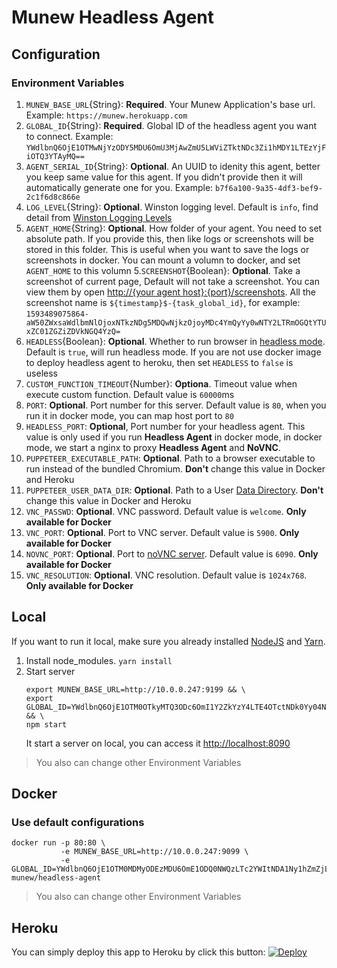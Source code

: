 # Munew Headless Agent

## Configuration

### Environment Variables

1. `MUNEW_BASE_URL`{String}: **Required**. Your Munew Application's base url. Example: `https://munew.herokuapp.com`
2. `GLOBAL_ID`{String}: **Required**. Global ID of the headless agent you want to connect. Example: `YWdlbnQ6OjE1OTMwNjYzODY5MDU6OmU3MjAwZmU5LWViZTktNDc3Zi1hMDY1LTEzYjFiOTQ3YTAyMQ==`
3. `AGENT_SERIAL_ID`{String}: **Optional**. An UUID to idenity this agent, better you keep same value for this agent. If you didn't provide then it will automatically generate one for you. Example: `b7f6a100-9a35-4df3-bef9-2c1f6d8c866e`
4. `LOG_LEVEL`{String}: **Optional**. Winston logging level. Default is `info`, find detail from [Winston Logging Levels](https://github.com/winstonjs/winston#logging-levels)
5. `AGENT_HOME`{String}: **Optional**. How folder of your agent. You need to set absolute path. If you provide this, then like logs or screenshots will be stored in this folder. This is useful when you want to save the logs or screenshots in docker. You can mount a volumn to docker, and set `AGENT_HOME` to this volumn 5.`SCREENSHOT`{Boolean}: **Optional**. Take a screenshot of current page, Default will not take a screenshot. You can view them by open [http://{your agent host}:{port}/screenshots](http://{your_agent_host}:{port}/screenshots). All the screenshot name is `${timestamp}$-{task_global_id}`, for example: `1593489075864-aW50ZWxsaWdlbmNlOjoxNTkzNDg5MDQwNjkzOjoyMDc4YmQyYy0wNTY2LTRmOGQtYTUxZC01ZGZiZDVkNGQ4YzQ=`
6. `HEADLESS`{Boolean}: **Optional**. Whether to run browser in [headless mode](https://developers.google.com/web/updates/2017/04/headless-chrome). Default is `true`, will run headless mode. If you are not use docker image to deploy headless agent to heroku, then set `HEADLESS` to `false` is useless
7. `CUSTOM_FUNCTION_TIMEOUT`{Number}: **Optiona**. Timeout value when execute custom function. Default value is `60000`ms
8. `PORT`: **Optional**. Port number for this server. Default value is `80`, when you run it in docker mode, you can map host port to `80`
9. `HEADLESS_PORT`: **Optional**, Port number for your headless agent. This value is only used if you run **Headless Agent** in docker mode, in docker mode, we start a nginx to proxy **Headless Agent** and **NoVNC**.
10. `PUPPETEER_EXECUTABLE_PATH`: **Optional**. Path to a browser executable to run instead of the bundled Chromium. **Don't** change this value in Docker and Heroku
11. `PUPPETEER_USER_DATA_DIR`: **Optional**. Path to a User [Data Directory](https://chromium.googlesource.com/chromium/src/+/master/docs/user_data_dir.md). **Don't** change this value in Docker and Heroku
12. `VNC_PASSWD`: **Optional**. VNC password. Default value is `welcome`. **Only available for Docker**
13. `VNC_PORT`: **Optional**. Port to VNC server. Default value is `5900`. **Only available for Docker**
14. `NOVNC_PORT`: **Optional**. Port to [noVNC server](https://github.com/novnc/noVNC). Default value is `6090`. **Only available for Docker**
15. `VNC_RESOLUTION`: **Optional**. VNC resolution. Default value is `1024x768`. **Only available for Docker**

## Local

If you want to run it local, make sure you already installed [NodeJS](https://nodejs.org/en/) and [Yarn](https://yarnpkg.com/).

1. Install node_modules. `yarn install`
2. Start server
   ```
   export MUNEW_BASE_URL=http://10.0.0.247:9199 && \
   export GLOBAL_ID=YWdlbnQ6OjE1OTM0OTkyMTQ3ODc6OmI1Y2ZkYzY4LTE4OTctNDk0Yy04NTEwLTVkYjg0MGRlYjdlMg== && \
   npm start
   ```
   It start a server on local, you can access it [http://localhost:8090](http://localhost:8090)

> You also can change other Environment Variables

## Docker

### Use default configurations

```
docker run -p 80:80 \
           -e MUNEW_BASE_URL=http://10.0.0.247:9099 \
           -e GLOBAL_ID=YWdlbnQ6OjE1OTM0MDMyODEzMDU6OmE1ODQ0NWQzLTc2YWItNDA1Ny1hZmZjLWNhMjQyMWFhMmI1Mg==  munew/headless-agent
```

> You also can change other Environment Variables

## Heroku

You can simply deploy this app to Heroku by click this button:
[![Deploy](https://www.herokucdn.com/deploy/button.svg)](https://heroku.com/deploy)
